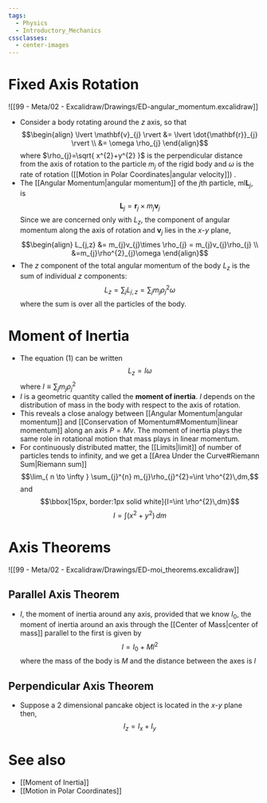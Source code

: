 ```yaml
---
tags:
  - Physics
  - Introductory_Mechanics
cssclasses:
  - center-images
---
```

# Fixed Axis Rotation
![[99 - Meta/02 - Excalidraw/Drawings/ED-angular_momentum.excalidraw]]
- Consider a body rotating around the $z$ axis, so that $$\begin{align}
\lvert \mathbf{v}_{j} \rvert &= \lvert \dot{\mathbf{r}}_{j} \rvert  \\
&= \omega \rho_{j}
\end{align}$$where $\rho_{j}=\sqrt{ x^{2}+y^{2} }$ is the perpendicular distance from the axis of rotation to the particle $m_{j}$ of the rigid body and $\omega$ is the rate of rotation ([[Motion in Polar Coordinates|angular velocity]]) .
- The [[Angular Momentum|angular momentum]] of the $j$th particle, ml$\mathbf{L}_{j}$, is $$\mathbf{L}_{j}=\mathbf{r}_{j}\times m_{j}\mathbf{v}_{j}$$Since we are concerned only with $L_{z}$, the component of angular momentum along the axis of rotation and $\mathbf{v}_{j}$ lies in the $x$-$y$ plane, $$\begin{align} L_{j,z} &= m_{j}v_{j}\times \rho_{j} = m_{j}v_{j}\rho_{j} \\ &=m_{j}\rho^{2}_{j}\omega \end{align}$$
- The $z$ component of the total angular momentum of the body $L_{z}$ is the sum of individual $z$ components: $$L_{z} = \sum_{j} L_{j,z}=\sum_{j}m_{j}\rho^{2}_{j}\omega \tag{1}$$where the sum is over all the particles of the body.
# Moment of Inertia
- The equation $(1)$ can be written $$L_{z}=I\omega$$where $I\equiv \sum_{j}m_{j}\rho_{j}^{2}$
- $I$ is a geometric quantity called the **moment of inertia**. $I$ depends on the distribution of mass in the body with respect to the axis of rotation.
- This reveals a close analogy between [[Angular Momentum|angular momentum]] and [[Conservation of Momentum#Momentum|linear momentum]] along an axis $P=Mv$. The moment of inertia plays the same role in rotational motion that mass plays in linear momentum.
- For continuously distributed matter, the [[Limits|limit]] of number of particles tends to infinity, and we get a [[Area Under the Curve#Riemann Sum|Riemann sum]] $$\lim_{ n \to \infty } \sum_{j}^{n} m_{j}\rho_{j}^{2}=\int \rho^{2}\,dm,$$and $$\bbox[15px, border:1px solid white]{I=\int \rho^{2}\,dm}$$ $$I=\int (x^{2}+y^{2})\,dm$$
# Axis Theorems

![[99 - Meta/02 - Excalidraw/Drawings/ED-moi_theorems.excalidraw]]

## Parallel Axis Theorem
- $I$, the moment of inertia around any axis, provided that we know $I_{0}$, the moment of inertia around an axis through the [[Center of Mass|center of mass]] parallel to the first is given by $$I=I_{0}+Ml^{2}$$where the mass of the body is $M$ and the distance between the axes is $l$
## Perpendicular Axis Theorem 
- Suppose a 2 dimensional pancake object is located in the $x$-$y$ plane then, $$I_{z}=I_{x}+I_{y}$$
# See also
- [[Moment of Inertia]]
- [[Motion in Polar Coordinates]]